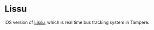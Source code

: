 # Lissu

iOS version of [Lissu](http://lissu.tampere.fi/?lang=en), which is real time bus tracking system in Tampere.
